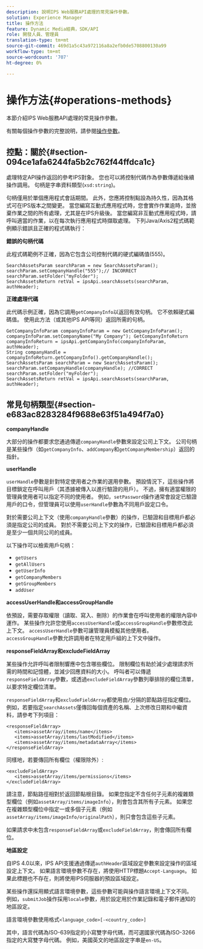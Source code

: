 ```yaml
---
description: 說明IPS Web服務API處理的常見操作參數。
solution: Experience Manager
title: 操作方法
feature: Dynamic Media經典，SDK/API
role: 開發人員、管理員
translation-type: tm+mt
source-git-commit: 469d1a5c43a972116a8a2efb0de5708800130a99
workflow-type: tm+mt
source-wordcount: '707'
ht-degree: 0%

---
```



# 操作方法{#operations-methods}

本節介紹IPS Web服務API處理的常見操作參數。

有關每個操作參數的完整說明，請參閱[操作參數](/help/aem-ips-api/operations/c-operations-intro/c-methods/c-methods.md)。

## 控點：關於{#section-094ce1afa6244fa5b2c762f44ffdca1c}

處理特定API操作返回的參考IPS對象。 您也可以將控制代碼作為參數傳遞給後續操作調用。 句柄是字串資料類型(`xsd:string`)。

句柄僅用於單個應用程式會話期間。 此外，您應將控制點設為持久性，因為其格式可在IPS版本之間變更。 當您編寫互動式應用程式時，您會實作作業逾時，並捨棄作業之間的所有處理，尤其是在IPS升級後。 當您編寫非互動式應用程式時，請呼叫適當的作業，以在每次執行應用程式時擷取處理。 下列Java/Axis2程式碼範例顯示錯誤且正確的程式碼執行：

**錯誤的句柄代碼**

此程式碼範例不正確，因為它包含公司控制代碼的硬式編碼值(555)。

```
SearchAssetsParam searchParam = new SearchAssetsParam(); searchParam.setCompanyHandle("555");// INCORRECT 
searchParam.setFolder("myFolder"); 
SearchAssetsReturn retVal = ipsApi.searchAssets(searchParam, authHeader);
```

**正確處理代碼**

此代碼示例正確，因為它調用`getCompanyInfo`以返回有效句柄。 它不依賴硬式編碼值。 使用此方法（或其他IPS API等同）返回所需的句柄。

```
GetCompanyInfoParam companyInfoParam = new GetCompanyInfoParam(); 
companyInfoParam.setCompanyName("My Company"); GetCompanyInfoReturn companyInfoReturn = ipsApi.getCompanyInfo(companyInfoParam, authHeader); 
String companyHandle = companyInfoReturn.getCompanyInfo().getCompanyHandle(); 
SearchAssetsParam searchParam = new SearchAssetsParam(); searchParam.setCompanyHandle(companyHandle); //CORRECT 
searchParam.setFolder("myFolder"); 
SearchAssetsReturn retVal = ipsApi.searchAssets(searchParam, authHeader);
```

## 常見句柄類型{#section-e683ac8283284f9688e63f51a494f7a0}

**companyHandle**

大部分的操作都要求您通過傳遞`companyHandle`參數來設定公司上下文。 公司句柄是某些操作（如`getCompanyInfo`、`addCompany`和`getCompanyMembership`）返回的指針。

**userHandle**

`userHandle`參數是針對特定使用者之作業的選用參數。 預設情況下，這些操作將目標鎖定在呼叫用戶（其憑據被傳入以進行驗證的用戶）。 不過，擁有適當權限的管理員使用者可以指定不同的使用者。 例如，`setPassword`操作通常會設定已驗證用戶的口令，但管理員可以使用`userHandle`參數為不同用戶設定口令。

對於需要公司上下文（使用`companyHandle`參數）的操作，已驗證和目標用戶都必須是指定公司的成員。 對於不需要公司上下文的操作，已驗證和目標用戶都必須是至少一個共同公司的成員。

以下操作可以檢索用戶句柄：

* `getUsers`
* `getAllUsers`
* `getUserInfo`
* `getCompanyMembers`
* `getGroupMembers`
* `addUser`

**accessUserHandle和accessGroupHandle**

依預設，需要存取權限（讀取、寫入、刪除）的作業會在呼叫使用者的權限內容中運作。 某些操作允許您使用`accessUserHandle`或`accessGroupHandle`參數修改此上下文。 `accessUserHandle`參數可讓管理員模擬其他使用者。 `accessGroupHandle`參數允許調用者在特定用戶組的上下文中操作。

**responseFieldArray和excludeFieldArray**

某些操作允許呼叫者限制響應中包含哪些欄位。 限制欄位有助於減少處理請求所需的時間和記憶體，並減少回應資料的大小。 呼叫者可以傳遞`responseFieldArray`參數，或透過`excludeFieldArray`參數列舉排除的欄位清單，以要求特定欄位清單。

`responseFieldArray`和`excludeFieldArray`都使用由`/`分隔的節點路徑指定欄位。 例如，若要指定`searchAssets`僅傳回每個資產的名稱、上次修改日期和中繼資料，請參考下列項目：

```
<responseFieldArray> 
   <items>assetArray/items/name</items> 
   <items>assetArray/items/lastModified</items> 
   <items>assetArray/items/metadataArray</items> 
</responseFieldArray>
```

同樣地，若要傳回所有欄位（權限除外）:

```
<excludeFieldArray> 
   <items>assetArray/items/permissions</items> 
</excludeFieldArray>
```

請注意，節點路徑相對於返回節點根目錄。 如果您指定不含任何子元素的複雜類型欄位（例如`assetArray/items/imageInfo`），則會包含其所有子元素。 如果您在複雜類型欄位中指定一或多個子元素（例如`assetArray/items/imageInfo/originalPath`），則只會包含這些子元素。

如果請求中未包含`responseFieldArray`或`excludeFieldArray`，則會傳回所有欄位。

**地區設定**

自IPS 4.0以來，IPS API支援通過傳遞`authHeader`區域設定參數來設定操作的區域設定上下文。 如果語言環境參數不存在，將使用HTTP標題`Accept-Language`。 如果此標題也不存在，則將使用IPS伺服器的預設區域設定。

某些操作還採用顯式語言環境參數，這些參數可能與操作語言環境上下文不同。 例如，`submitJob`操作採用`locale`參數，用於設定用於作業記錄和電子郵件通知的地區設定。

語言環境參數使用格式`<language_code>[-<country_code>]`

其中，語言代碼為ISO-639指定的小寫雙字母代碼，而可選國家代碼為ISO-3266指定的大寫雙字母代碼。 例如，美國英文的地區設定字串是`en-US`。
